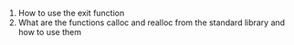 1. How to use the exit function
2. What are the functions calloc and realloc from the standard library and how to use them
